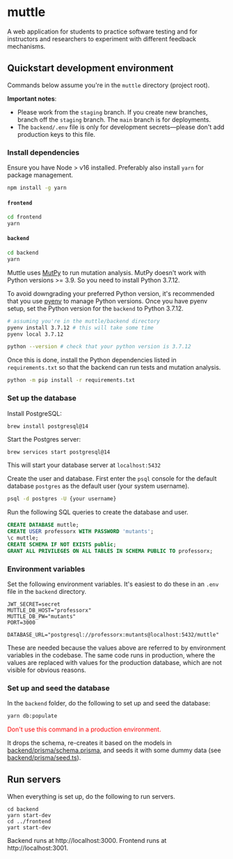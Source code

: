 # muttle
A web application for students to practice software testing and for instructors and researchers to experiment with different feedback mechanisms.

## Quickstart development environment 

Commands below assume you're in the `muttle` directory (project root).

**Important notes**:
* Please work from the `staging` branch. If you create new branches, branch off the `staging` branch. The `main` branch is for deployments.
* The `backend/.env` file is only for development secrets&mdash;please don't add production keys to this file. 

### Install dependencies

Ensure you have Node > v16 installed. Preferably also install `yarn` for package management.

```bash
npm install -g yarn
```

#### `frontend`

```bash
cd frontend
yarn 
```

#### `backend`

```bash
cd backend
yarn 
```

Muttle uses [MutPy](https://github.com/mutpy/mutpy) to run mutation analysis. MutPy doesn't work with Python versions >= 3.9. So you need to install Python 3.7.12.

To avoid downgrading your preferred Python version, it's recommended that you use [pyenv](https://github.com/pyenv/pyenv) to manage Python versions. Once you have pyenv setup, set the Python version for the `backend` to Python 3.7.12.

```bash
# assuming you're in the muttle/backend directory
pyenv install 3.7.12 # this will take some time
pyenv local 3.7.12

python --version # check that your python version is 3.7.12
```

Once this is done, install the Python dependencies listed in `requirements.txt` so that the backend can run tests and mutation analysis.

```bash
python -m pip install -r requirements.txt
```

### Set up the database

Install PostgreSQL:

```bash
brew install postgresql@14
```

Start the Postgres server:

```
brew services start postgresql@14
```

This will start your database server at `localhost:5432`

Create the user and database. First enter the `psql` console for the default database `postgres` as the default user (your system username).

```bash
psql -d postgres -U {your username}
```

Run the following SQL queries to create the database and user.

```sql
CREATE DATABASE muttle;
CREATE USER professorx WITH PASSWORD 'mutants';
\c muttle;
CREATE SCHEMA IF NOT EXISTS public;
GRANT ALL PRIVILEGES ON ALL TABLES IN SCHEMA PUBLIC TO professorx; 
```

### Environment variables

Set the following environment variables. It's easiest to do these in an `.env` file in the `backend` directory.

```
JWT_SECRET=secret
MUTTLE_DB_HOST="professorx"
MUTTLE_DB_PW="mutants"
PORT=3000

DATABASE_URL="postgresql://professorx:mutants@localhost:5432/muttle"
```

These are needed because the values above are referred to by environment variables in the codebase. The same code runs in production, where the values are replaced with values for the production database, which are not visible for obvious reasons.

### Set up and seed the database

In the `backend` folder, do the following to set up and seed the database:

```bash
yarn db:populate
```

<span style="color: red;">
Don't use this command in a production environment.
</span>

It drops the schema, re-creates it based on the models in [backend/prisma/schema.prisma](backend/prisma/schema.prisma), and seeds it with some dummy data (see [backend/prisma/seed.ts](backend/prisma/seed.ts)).

## Run servers

When everything is set up, do the following to run servers.

```
cd backend
yarn start-dev
cd ../frontend
yart start-dev
```

Backend runs at http://localhost:3000. Frontend runs at http://localhost:3001.

